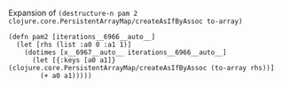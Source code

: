 Expansion of `(destructure-n pam 2 clojure.core.PersistentArrayMap/createAsIfByAssoc to-array)`

	(defn pam2 [iterations__6966__auto__]
	  (let [rhs (list :a0 0 :a1 1)]
	    (dotimes [x__6967__auto__ iterations__6966__auto__]
	      (let [{:keys [a0 a1]} (clojure.core.PersistentArrayMap/createAsIfByAssoc (to-array rhs))]
	        (+ a0 a1)))))
